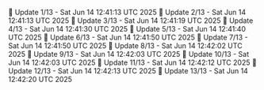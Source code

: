 📌 Update 1/13 - Sat Jun 14 12:41:13 UTC 2025
📌 Update 2/13 - Sat Jun 14 12:41:13 UTC 2025
📌 Update 3/13 - Sat Jun 14 12:41:19 UTC 2025
📌 Update 4/13 - Sat Jun 14 12:41:30 UTC 2025
📌 Update 5/13 - Sat Jun 14 12:41:40 UTC 2025
📌 Update 6/13 - Sat Jun 14 12:41:50 UTC 2025
📌 Update 7/13 - Sat Jun 14 12:41:50 UTC 2025
📌 Update 8/13 - Sat Jun 14 12:42:02 UTC 2025
📌 Update 9/13 - Sat Jun 14 12:42:03 UTC 2025
📌 Update 10/13 - Sat Jun 14 12:42:03 UTC 2025
📌 Update 11/13 - Sat Jun 14 12:42:12 UTC 2025
📌 Update 12/13 - Sat Jun 14 12:42:13 UTC 2025
📌 Update 13/13 - Sat Jun 14 12:42:20 UTC 2025
